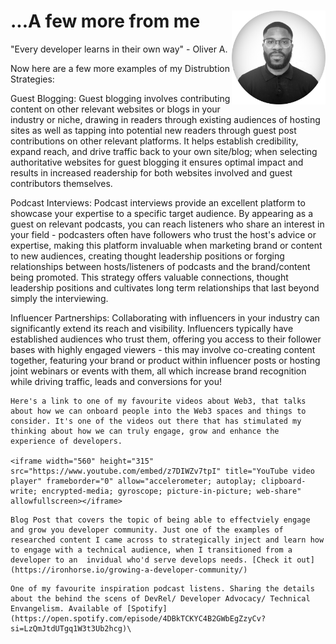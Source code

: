 
# <img src='images/pp_profile.JPG' style="float: right; width: 150px; height: 150px;">...A few more from me

"Every developer learns in their own way" - Oliver A.

Now here are a few more examples of my Distrubtion Strategies:

<span class="highlightme">Guest Blogging</span>: Guest blogging involves contributing content on other relevant websites or blogs in your industry or niche, drawing in readers through existing audiences of hosting sites as well as tapping into potential new readers through guest post contributions on other relevant platforms. It helps establish credibility, expand reach, and drive traffic back to your own site/blog; when selecting authoritative websites for guest blogging it ensures optimal impact and results in increased readership for both websites involved and guest contributors themselves.

<span class="highlightme">Podcast Interviews</span>: Podcast interviews provide an excellent platform to showcase your expertise to a specific target audience. By appearing as a guest on relevant podcasts, you can reach listeners who share an interest in your field - podcasters often have followers who trust the host's advice or expertise, making this platform invaluable when marketing brand or content to new audiences, creating thought leadership positions or forging relationships between hosts/listeners of podcasts and the brand/content being promoted. This strategy offers valuable connections, thought leadership positions and cultivates long term relationships that last beyond simply the interviewing.

<span class="highlightme">Influencer Partnerships</span>: Collaborating with influencers in your industry can significantly extend its reach and visibility. Influencers typically have established audiences who trust them, offering you access to their follower bases with highly engaged viewers - this may involve co-creating content together, featuring your brand or product within influencer posts or hosting joint webinars or events with them, all which increase brand recognition while driving traffic, leads and conversions for you!

```admonish info title="What it Takes to Bring 1 Million African Devs into Web3 - Converge22"
Here's a link to one of my favourite videos about Web3, that talks about how we can onboard people into the Web3 spaces and things to consider. It's one of the videos out there that has stimulated my thinking about how we can truly engage, grow and enhance the experience of developers.

<iframe width="560" height="315" src="https://www.youtube.com/embed/z7DIWZv7tpI" title="YouTube video player" frameborder="0" allow="accelerometer; autoplay; clipboard-write; encrypted-media; gyroscope; picture-in-picture; web-share" allowfullscreen></iframe>
```

```admonish info title="7 Rules For Engaging and Growing a Developer Community."
Blog Post that covers the topic of being able to effectviely engage and grow you developer community. Just one of the examples of researched content I came across to strategically inject and learn how to engage with a technical audience, when I transitioned from a developer to an  invidual who'd serve develops needs. [Check it out](https://ironhorse.io/growing-a-developer-community/)
```
```admonish info title="So you want  to be a Developer Advocate? by COMPRESSED"
One of my favourite inspiration podcast listens. Sharing the details about the behind the scens of DevRel/ Developer Advocacy/ Technical Envangelism. Available of [Spotify](https://open.spotify.com/episode/4DBkTCKYC4B2GWbEgZzyCv?si=LzQmJtdUTgq1W3t3Ub2hcg)\
```